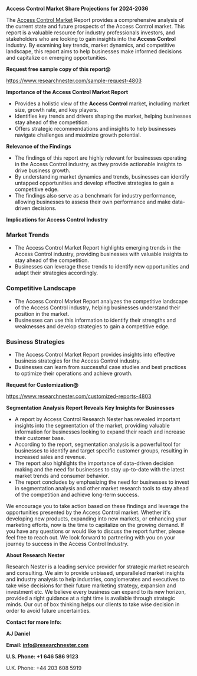 ﻿<a name="_hlk168570615"></a><a name="_hlk168498031"></a>**Access Control Market Share Projections for 2024-2036**

The [Access Control Market](https://www.researchnester.com/reports/access-control-market/4803) Report provides a comprehensive analysis of the current state and future prospects of the Access Control market. This report is a valuable resource for industry professionals investors, and stakeholders who are looking to gain insights into the **Access Control** industry. By examining key trends, market dynamics, and competitive landscape, this report aims to help businesses make informed decisions and capitalize on emerging opportunities.

**Request free sample copy of this report@**

<https://www.researchnester.com/sample-request-4803> 

**Importance of the Access Control Market Report**

- Provides a holistic view of the **Access Control** market, including market size, growth rate, and key players.
- Identifies key trends and drivers shaping the market, helping businesses stay ahead of the competition.
- Offers strategic recommendations and insights to help businesses navigate challenges and maximize growth potential.

**Relevance of the Findings**

- The findings of this report are highly relevant for businesses operating in the Access Control industry, as they provide actionable insights to drive business growth.
- By understanding market dynamics and trends, businesses can identify untapped opportunities and develop effective strategies to gain a competitive edge.
- The findings also serve as a benchmark for industry performance, allowing businesses to assess their own performance and make data-driven decisions.

**Implications for Access Control Industry**
### **Market Trends**
- The Access Control Market Report highlights emerging trends in the Access Control industry, providing businesses with valuable insights to stay ahead of the competition.
- Businesses can leverage these trends to identify new opportunities and adapt their strategies accordingly.
### **Competitive Landscape**
- The Access Control Market Report analyzes the competitive landscape of the Access Control industry, helping businesses understand their position in the market.
- Businesses can use this information to identify their strengths and weaknesses and develop strategies to gain a competitive edge.
### **Business Strategies**
- The Access Control Market Report provides insights into effective business strategies for the Access Control industry.
- Businesses can learn from successful case studies and best practices to optimize their operations and achieve growth.

**Request for Customization@**

<https://www.researchnester.com/customized-reports-4803> 

**Segmentation Analysis Report Reveals Key Insights for Businesses**

- A report by Access Control Research Nester has revealed important insights into the segmentation of the market, providing valuable information for businesses looking to expand their reach and increase their customer base.
- According to the report, segmentation analysis is a powerful tool for businesses to identify and target specific customer groups, resulting in increased sales and revenue.
- The report also highlights the importance of data-driven decision making and the need for businesses to stay up-to-date with the latest market trends and consumer behavior.
- The report concludes by emphasizing the need for businesses to invest in segmentation analysis and other market research tools to stay ahead of the competition and achieve long-term success.

We encourage you to take action based on these findings and leverage the opportunities presented by the Access Control market. Whether it's developing new products, expanding into new markets, or enhancing your marketing efforts, now is the time to capitalize on the growing demand. If you have any questions or would like to discuss the report further, please feel free to reach out. We look forward to partnering with you on your journey to success in the Access Control Industry.

**About Research Nester**

Research Nester is a leading service provider for strategic market research and consulting. We aim to provide unbiased, unparalleled market insights and industry analysis to help industries, conglomerates and executives to take wise decisions for their future marketing strategy, expansion and investment etc. We believe every business can expand to its new horizon, provided a right guidance at a right time is available through strategic minds. Our out of box thinking helps our clients to take wise decision in order to avoid future uncertainties.

**Contact for more Info:**

**AJ Daniel**

**Email: info@researchnester.com**

**U.S. Phone: +1 646 586 9123**

U.K. Phone: +44 203 608 5919



